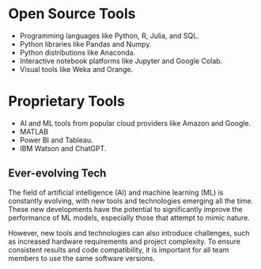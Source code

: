 # Open Source Tools

* Programming languages like Python, R, Julia, and SQL.
* Python libraries like Pandas and Numpy.
* Python distributions like Anaconda.
* Interactive notebook platforms like Jupyter and Google Colab.
* Visual tools like Weka and Orange.

# Proprietary Tools

* AI and ML tools from popular cloud providers like Amazon and Google.
* MATLAB
* Power BI and Tableau.
* IBM Watson and ChatGPT.

## Ever-evolving Tech
The field of artificial intelligence (AI) and machine learning (ML) is constantly evolving, with new tools and technologies emerging all the time. These new developments have the potential to significantly improve the performance of ML models, especially those that attempt to mimic nature.

However, new tools and technologies can also introduce challenges, such as increased hardware requirements and project complexity. To ensure consistent results and code compatibility, it is important for all team members to use the same software versions.